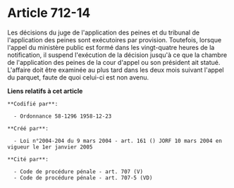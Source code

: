 # Article 712-14

Les décisions du juge de l'application des peines et du tribunal de l'application des peines sont exécutoires par provision.
Toutefois, lorsque l'appel du ministère public est formé dans les vingt-quatre heures de la notification, il suspend
l'exécution de la décision jusqu'à ce que la chambre de l'application des peines de la cour d'appel ou son président ait
statué. L'affaire doit être examinée au plus tard dans les deux mois suivant l'appel du parquet, faute de quoi celui-ci est
non avenu.

**Liens relatifs à cet article**

	**Codifié par**:

	  - Ordonnance 58-1296 1958-12-23

	**Créé par**:

	  - Loi n°2004-204 du 9 mars 2004 - art. 161 () JORF 10 mars 2004 en vigueur le 1er janvier 2005

	**Cité par**:

	  - Code de procédure pénale - art. 707 (V)
	  - Code de procédure pénale - art. 707-5 (VD)
